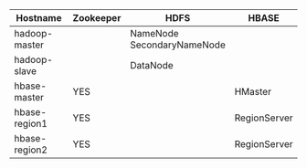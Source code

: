 |Hostname     |Zookeeper| HDFS                        |HBASE       |
|-------------|---------|-----------------------------|------------|
|hadoop-master|         |NameNode<br>SecondaryNameNode|            |
|hadoop-slave |         |DataNode                     |            |
|hbase-master |YES      |                             |HMaster     |
|hbase-region1|YES      |                             |RegionServer|
|hbase-region2|YES      |                             |RegionServer|
